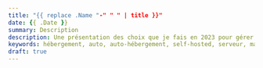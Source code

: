 ```yaml
---
title: "{{ replace .Name "-" " " | title }}"
date: {{ .Date }}
summary: Description
description: Une présentation des choix que je fais en 2023 pour gérer mes services auto hébergés
keywords: hébergement, auto, auto-hébergement, self-hosted, serveur, maison
draft: true
---
```


